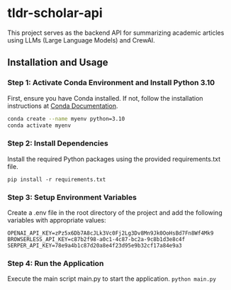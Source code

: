 # tldr-scholar-api

This project serves as the backend API for summarizing academic articles using LLMs (Large Language Models) and CrewAI.

## Installation and Usage

### Step 1: Activate Conda Environment and Install Python 3.10

First, ensure you have Conda installed. If not, follow the installation instructions at [Conda Documentation](https://docs.conda.io/projects/conda/en/latest/user-guide/install/index.html).

```bash
conda create --name myenv python=3.10
conda activate myenv
```

### Step 2: Install Dependencies
Install the required Python packages using the provided requirements.txt file.

`pip install -r requirements.txt`

### Step 3: Setup Environment Variables
Create a .env file in the root directory of the project and add the following variables with appropriate values:
```
OPENAI_API_KEY=zPz5x6Db7A8cJLk3Vc0Fj2Lg3Dv8Mn9Jk0OoHsBd7Fn8Wf4Mk9
BROWSERLESS_API_KEY=c87b2f98-a0c1-4c87-bc2a-9c8b1d3e8c4f
SERPER_API_KEY=78e9a4b1c87d20a8e4f23d95e9b32cf17a84e9a3
```

### Step 4: Run the Application
Execute the main script main.py to start the application.
`python main.py`

